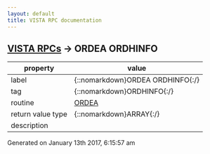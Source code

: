 ```yaml
---
layout: default
title: VISTA RPC documentation
---
```




## [VISTA RPCs](TableOfContent.md) &#8594; ORDEA ORDHINFO 

 property | value 
--- | --- 
 label | {::nomarkdown}ORDEA ORDHINFO{:/}
 tag | {::nomarkdown}ORDHINFO{:/}
 routine | [ORDEA](http://code.osehra.org/dox/Routine_ORDEA_source.html)
 return value type | {::nomarkdown}ARRAY{:/}
 description | 




 Generated on January 13th 2017, 6:15:57 am